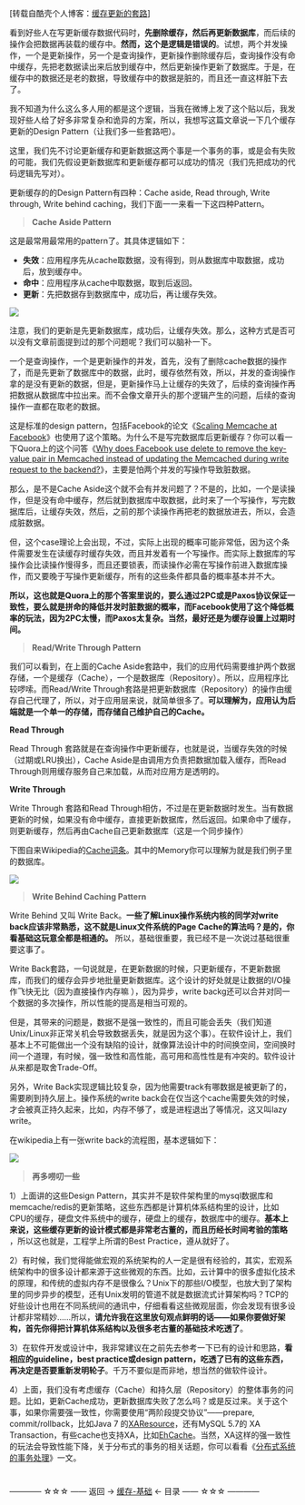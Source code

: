 [转载自酷壳个人博客：[缓存更新的套路](https://coolshell.cn/articles/17416.html/comment-page-2#comment-1926168)]

看到好些人在写更新缓存数据代码时，**先删除缓存，然后再更新数据库**，而后续的操作会把数据再装载的缓存中。**然而，这个是逻辑是错误的**。试想，两个并发操作，一个是更新操作，另一个是查询操作，更新操作删除缓存后，查询操作没有命中缓存，先把老数据读出来后放到缓存中，然后更新操作更新了数据库。于是，在缓存中的数据还是老的数据，导致缓存中的数据是脏的，而且还一直这样脏下去了。

我不知道为什么这么多人用的都是这个逻辑，当我在微博上发了这个贴以后，我发现好些人给了好多非常复杂和诡异的方案，所以，我想写这篇文章说一下几个缓存更新的Design Pattern（让我们多一些套路吧）。

这里，我们先不讨论更新缓存和更新数据这两个事是一个事务的事，或是会有失败的可能，我们先假设更新数据库和更新缓存都可以成功的情况（我们先把成功的代码逻辑先写对）。

更新缓存的的Design Pattern有四种：Cache aside, Read through, Write through, Write behind caching，我们下面一一来看一下这四种Pattern。

> **Cache Aside Pattern**

这是最常用最常用的pattern了。其具体逻辑如下：

* **失效**：应用程序先从cache取数据，没有得到，则从数据库中取数据，成功后，放到缓存中。
* **命中**：应用程序从cache中取数据，取到后返回。
* **更新**：先把数据存到数据库中，成功后，再让缓存失效。


![](img/img-001.png)

注意，我们的更新是先更新数据库，成功后，让缓存失效。那么，这种方式是否可以没有文章前面提到过的那个问题呢？我们可以脑补一下。

一个是查询操作，一个是更新操作的并发，首先，没有了删除cache数据的操作了，而是先更新了数据库中的数据，此时，缓存依然有效，所以，并发的查询操作拿的是没有更新的数据，但是，更新操作马上让缓存的失效了，后续的查询操作再把数据从数据库中拉出来。而不会像文章开头的那个逻辑产生的问题，后续的查询操作一直都在取老的数据。

这是标准的design pattern，包括Facebook的论文《[Scaling Memcache at Facebook](https://www.usenix.org/system/files/conference/nsdi13/nsdi13-final170_update.pdf)》也使用了这个策略。为什么不是写完数据库后更新缓存？你可以看一下Quora上的这个问答《[Why does Facebook use delete to remove the key-value pair in Memcached instead of updating the Memcached during write request to the backend?](https://coolshell.cn/articles/17416.html/comment-page-2#comment-1926168)》，主要是怕两个并发的写操作导致脏数据。

那么，是不是Cache Aside这个就不会有并发问题了？不是的，比如，一个是读操作，但是没有命中缓存，然后就到数据库中取数据，此时来了一个写操作，写完数据库后，让缓存失效，然后，之前的那个读操作再把老的数据放进去，所以，会造成脏数据。

但，这个case理论上会出现，不过，实际上出现的概率可能非常低，因为这个条件需要发生在读缓存时缓存失效，而且并发着有一个写操作。而实际上数据库的写操作会比读操作慢得多，而且还要锁表，而读操作必需在写操作前进入数据库操作，而又要晚于写操作更新缓存，所有的这些条件都具备的概率基本并不大。

**所以，这也就是Quora上的那个答案里说的，要么通过2PC或是Paxos协议保证一致性，要么就是拼命的降低并发时脏数据的概率，而Facebook使用了这个降低概率的玩法，因为2PC太慢，而Paxos太复杂。当然，最好还是为缓存设置上过期时间。**

> **Read/Write Through Pattern**

我们可以看到，在上面的Cache Aside套路中，我们的应用代码需要维护两个数据存储，一个是缓存（Cache），一个是数据库（Repository）。所以，应用程序比较啰嗦。而Read/Write Through套路是把更新数据库（Repository）的操作由缓存自己代理了，所以，对于应用层来说，就简单很多了。**可以理解为，应用认为后端就是一个单一的存储，而存储自己维护自己的Cache。**

**Read Through**

Read Through 套路就是在查询操作中更新缓存，也就是说，当缓存失效的时候（过期或LRU换出），Cache Aside是由调用方负责把数据加载入缓存，而Read Through则用缓存服务自己来加载，从而对应用方是透明的。

**Write Through**

Write Through 套路和Read Through相仿，不过是在更新数据时发生。当有数据更新的时候，如果没有命中缓存，直接更新数据库，然后返回。如果命中了缓存，则更新缓存，然后再由Cache自己更新数据库（这是一个同步操作）

下图自来Wikipedia的[Cache词条](https://en.wikipedia.org/wiki/Cache_(computing))。其中的Memory你可以理解为就是我们例子里的数据库。

![](img/img-002.png)

> **Write Behind Caching Pattern**

Write Behind 又叫 Write Back。**一些了解Linux操作系统内核的同学对write back应该非常熟悉，这不就是Linux文件系统的Page Cache的算法吗？是的，你看基础这玩意全都是相通的。** 所以，基础很重要，我已经不是一次说过基础很重要这事了。

Write Back套路，一句说就是，在更新数据的时候，只更新缓存，不更新数据库，而我们的缓存会异步地批量更新数据库。这个设计的好处就是让数据的I/O操作飞快无比（因为直接操作内存嘛 ），因为异步，write backg还可以合并对同一个数据的多次操作，所以性能的提高是相当可观的。

但是，其带来的问题是，数据不是强一致性的，而且可能会丢失（我们知道Unix/Linux非正常关机会导致数据丢失，就是因为这个事）。在软件设计上，我们基本上不可能做出一个没有缺陷的设计，就像算法设计中的时间换空间，空间换时间一个道理，有时候，强一致性和高性能，高可用和高性性是有冲突的。软件设计从来都是取舍Trade-Off。

另外，Write Back实现逻辑比较复杂，因为他需要track有哪数据是被更新了的，需要刷到持久层上。操作系统的write back会在仅当这个cache需要失效的时候，才会被真正持久起来，比如，内存不够了，或是进程退出了等情况，这又叫lazy write。

在wikipedia上有一张write back的流程图，基本逻辑如下：

![](img/img-003.png)

> **再多唠叨一些**

1）上面讲的这些Design Pattern，其实并不是软件架构里的mysql数据库和memcache/redis的更新策略，这些东西都是计算机体系结构里的设计，比如CPU的缓存，硬盘文件系统中的缓存，硬盘上的缓存，数据库中的缓存。**基本上来说，这些缓存更新的设计模式都是非常老古董的，而且历经长时间考验的策略** ，所以这也就是，工程学上所谓的Best Practice，遵从就好了。

2）有时候，我们觉得能做宏观的系统架构的人一定是很有经验的，其实，宏观系统架构中的很多设计都来源于这些微观的东西。比如，云计算中的很多虚拟化技术的原理，和传统的虚拟内存不是很像么？Unix下的那些I/O模型，也放大到了架构里的同步异步的模型，还有Unix发明的管道不就是数据流式计算架构吗？TCP的好些设计也用在不同系统间的通讯中，仔细看看这些微观层面，你会发现有很多设计都非常精妙……所以，**请允许我在这里放句观点鲜明的话——如果你要做好架构，首先你得把计算机体系结构以及很多老古董的基础技术吃透了**。

3）在软件开发或设计中，我非常建议在之前先去参考一下已有的设计和思路，**看相应的guideline，best practice或design pattern，吃透了已有的这些东西，再决定是否要重新发明轮子**。千万不要似是而非地，想当然的做软件设计。

4）上面，我们没有考虑缓存（Cache）和持久层（Repository）的整体事务的问题。比如，更新Cache成功，更新数据库失败了怎么吗？或是反过来。关于这个事，如果你需要强一致性，你需要使用“两阶段提交协议”——prepare, commit/rollback，比如Java 7 的[XAResource](https://docs.oracle.com/javaee/7/api/javax/transaction/xa/XAResource.html)，还有MySQL 5.7的 XA Transaction，有些cache也支持XA，比如[EhCache](http://www.ehcache.org/documentation/3.0/xa.html)。当然，XA这样的强一致性的玩法会导致性能下降，关于分布式的事务的相关话题，你可以看看《[分布式系统的事务处理](https://coolshell.cn/articles/10910.html)》一文。

#

———— ☆☆☆ —— 返回 -> [缓存-基础](../index.md) <- 目录 —— ☆☆☆ ————